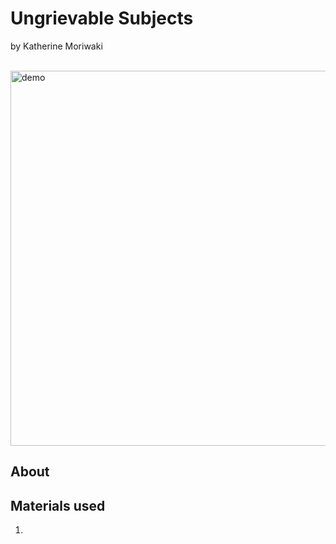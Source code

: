 # Ungrievable Subjects 
by Katherine Moriwaki

<br>
<img src="thumbnail.JPG" alt="demo" width="600"/>

## About
<insert project description here>

## Materials used
1. 

